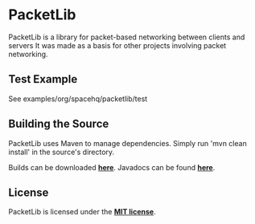 # PacketLib
PacketLib is a library for packet-based networking between clients and servers It was made as a basis for other projects involving packet networking.

## Test Example
See examples/org/spacehq/packetlib/test

## Building the Source
PacketLib uses Maven to manage dependencies. Simply run 'mvn clean install' in the source's directory.

Builds can be downloaded **[here](https://build.spacehq.org/job/PacketLib)**.
Javadocs can be found **[here](https://build.spacehq.org/job/PacketLib/javadoc)**.

## License
PacketLib is licensed under the **[MIT license](http://www.opensource.org/licenses/mit-license.html)**.
